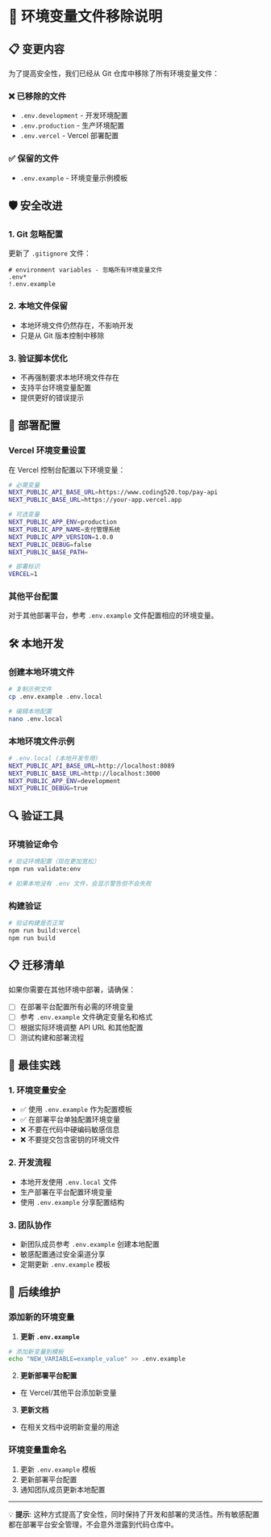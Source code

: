 # 🔐 环境变量文件移除说明

## 📋 变更内容

为了提高安全性，我们已经从 Git 仓库中移除了所有环境变量文件：

### ❌ 已移除的文件
- `.env.development` - 开发环境配置
- `.env.production` - 生产环境配置
- `.env.vercel` - Vercel 部署配置

### ✅ 保留的文件
- `.env.example` - 环境变量示例模板

## 🛡️ 安全改进

### 1. Git 忽略配置
更新了 `.gitignore` 文件：
```gitignore
# environment variables - 忽略所有环境变量文件
.env*
!.env.example
```

### 2. 本地文件保留
- 本地环境文件仍然存在，不影响开发
- 只是从 Git 版本控制中移除

### 3. 验证脚本优化
- 不再强制要求本地环境文件存在
- 支持平台环境变量配置
- 提供更好的错误提示

## 🚀 部署配置

### Vercel 环境变量设置

在 Vercel 控制台配置以下环境变量：

```bash
# 必需变量
NEXT_PUBLIC_API_BASE_URL=https://www.coding520.top/pay-api
NEXT_PUBLIC_BASE_URL=https://your-app.vercel.app

# 可选变量
NEXT_PUBLIC_APP_ENV=production
NEXT_PUBLIC_APP_NAME=支付管理系统
NEXT_PUBLIC_APP_VERSION=1.0.0
NEXT_PUBLIC_DEBUG=false
NEXT_PUBLIC_BASE_PATH=

# 部署标识
VERCEL=1
```

### 其他平台配置

对于其他部署平台，参考 `.env.example` 文件配置相应的环境变量。

## 🛠️ 本地开发

### 创建本地环境文件

```bash
# 复制示例文件
cp .env.example .env.local

# 编辑本地配置
nano .env.local
```

### 本地环境文件示例

```bash
# .env.local (本地开发专用)
NEXT_PUBLIC_API_BASE_URL=http://localhost:8089
NEXT_PUBLIC_BASE_URL=http://localhost:3000
NEXT_PUBLIC_APP_ENV=development
NEXT_PUBLIC_DEBUG=true
```

## 🔍 验证工具

### 环境验证命令

```bash
# 验证环境配置（现在更加宽松）
npm run validate:env

# 如果本地没有 .env 文件，会显示警告但不会失败
```

### 构建验证

```bash
# 验证构建是否正常
npm run build:vercel
npm run build
```

## 📋 迁移清单

如果你需要在其他环境中部署，请确保：

- [ ] 在部署平台配置所有必需的环境变量
- [ ] 参考 `.env.example` 文件确定变量名和格式
- [ ] 根据实际环境调整 API URL 和其他配置
- [ ] 测试构建和部署流程

## 🎯 最佳实践

### 1. 环境变量安全
- ✅ 使用 `.env.example` 作为配置模板
- ✅ 在部署平台单独配置环境变量
- ❌ 不要在代码中硬编码敏感信息
- ❌ 不要提交包含密钥的环境文件

### 2. 开发流程
- 本地开发使用 `.env.local` 文件
- 生产部署在平台配置环境变量
- 使用 `.env.example` 分享配置结构

### 3. 团队协作
- 新团队成员参考 `.env.example` 创建本地配置
- 敏感配置通过安全渠道分享
- 定期更新 `.env.example` 模板

## 🔄 后续维护

### 添加新的环境变量

1. **更新 `.env.example`**
```bash
# 添加新变量到模板
echo "NEW_VARIABLE=example_value" >> .env.example
```

2. **更新部署平台配置**
- 在 Vercel/其他平台添加新变量

3. **更新文档**
- 在相关文档中说明新变量的用途

### 环境变量重命名

1. 更新 `.env.example` 模板
2. 更新部署平台配置
3. 通知团队成员更新本地配置

---

💡 **提示**: 这种方式提高了安全性，同时保持了开发和部署的灵活性。所有敏感配置都在部署平台安全管理，不会意外泄露到代码仓库中。
